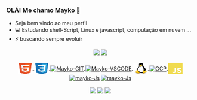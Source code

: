 ### OLÁ! Me chamo Mayko  👋


- Seja bem vindo ao meu perfil 
- 💻 Estudando shell-Script, Linux e javascript, computação em nuvem ...
- ⚡ buscando sempre evoluir 


<div align="center">
  <a href="https://github.com/MaykoSouza">
  <img height="150em" src="https://github-readme-stats.vercel.app/api?username=MaykoSouza&show_icons=true&theme=dark&include_all_commits=true&count_private=true"/>
  <img height="150em" src="https://github-readme-stats.vercel.app/api/top-langs/?username=MaykoSouza&layout=compact&langs_count=7&theme=dark"/>
</div>
 

  
 <div align="center" style="display: inline_block"><br>
 
 <img align="center" alt="Mayko-HTML" height="30" width="40" src="https://raw.githubusercontent.com/devicons/devicon/master/icons/html5/html5-original.svg">
 <img align="center" alt="Mayko-CSS" height="30" width="40" src="https://raw.githubusercontent.com/devicons/devicon/master/icons/css3/css3-original.svg">
 <img align="center" alt="Mayko-GIT" height="30" width="40" src="https://cdn.jsdelivr.net/gh/devicons/devicon/icons/git/git-original.svg" />
 <img align="center" alt="Mayko-VSCODE" height="30" width="40" src="https://cdn.jsdelivr.net/gh/devicons/devicon/icons/vscode/vscode-original.svg" />
 <img align="center" alt="linux" height="30" width="40" src="https://raw.githubusercontent.com/devicons/devicon/master/icons/linux/linux-original.svg">
 <img align="center" alt="GCP" height="40" width="40" src= "https://images.icon-icons.com/2642/PNG/512/google_cloud_logo_icon_159333.png">
<img align="center" alt="mayko-Js" height="30" width="40" src= "https://raw.githubusercontent.com/devicons/devicon/master/icons/javascript/javascript-plain.svg">
<img align="center" alt="mayko-Js" height="40" width="40" src= "https://images.icon-icons.com/2699/PNG/512/docker_tile_logo_icon_168248.png">
<img align="center" alt="mayko-Js" height="40" width="40" src= "https://icon-icons.com/icon/zabbix-logo/167937">

  <br>
  <br> 
   
  <div align="center"> 
  <a href="https://www.instagram.com/maykosouza.original/" target="_blank"><img src="https://img.shields.io/badge/-Instagram-%23E4405F?style=for-the-badge&logo=instagram&logoColor=white" target="_blank"></a>
  <a href = "maykosouzadev@gmail.com"><img src="https://img.shields.io/badge/-Gmail-%23333?style=for-the-badge&logo=gmail&logoColor=white" target="_blank"></a>
  <a href="https://www.linkedin.com/in/mayko-souza-4ab27b21a/" target="_blank"><img src="https://img.shields.io/badge/-LinkedIn-%230077B5?style=for-the-badge&logo=linkedin&logoColor=white" target="_blank"></a>  
 
  </div>
  <br>
  
 

